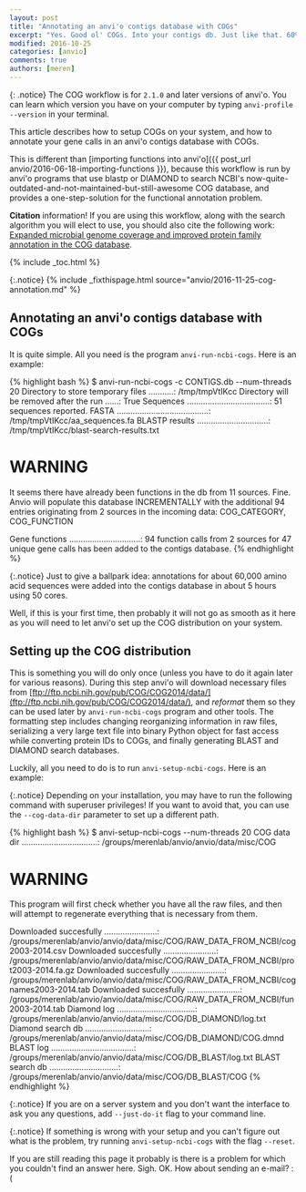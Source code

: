 ```yaml
---
layout: post
title: "Annotating an anvi'o contigs database with COGs"
excerpt: "Yes. Good ol' COGs. Into your contigs db. Just like that. 60% of the time, every time."
modified: 2016-10-25
categories: [anvio]
comments: true
authors: [meren]
---
```


{: .notice}
The COG workflow is for `2.1.0` and later versions of anvi'o. You can learn which version you have on your computer by typing `anvi-profile --version` in your terminal.

This article describes how to setup COGs on your system, and how to annotate your gene calls in an anvi'o contigs database with COGs.

This is different than [importing functions into anvi'o]({{ post_url anvio/2016-06-18-importing-functions }}), because this workflow is run by anvi'o programs that use blastp or DIAMOND to search NCBI's now-quite-outdated-and-not-maintained-but-still-awesome COG database, and provides a one-step-solution for the functional annotation problem.

**Citation** information! If you are using this workflow, along with the search algorithm you will elect to use, you should also cite the following work: [Expanded microbial genome coverage and improved protein family annotation in the COG database](https://www.ncbi.nlm.nih.gov/pmc/articles/PMC4383993/).

{% include _toc.html %}

{:.notice}
{% include _fixthispage.html source="anvio/2016-11-25-cog-annotation.md" %}

## Annotating an anvi'o contigs database with COGs

It is quite simple. All you need is the program `anvi-run-ncbi-cogs`. Here is an example:

{% highlight bash %}
$ anvi-run-ncbi-cogs -c CONTIGS.db --num-threads 20
Directory to store temporary files ...........: /tmp/tmpVtIKcc
Directory will be removed after the run ......: True
Sequences ....................................: 51 sequences reported.
FASTA ........................................: /tmp/tmpVtIKcc/aa_sequences.fa
BLASTP results ...............................: /tmp/tmpVtIKcc/blast-search-results.txt

WARNING
===============================================
It seems there have already been functions in the db from 11 sources. Fine.
Anvio will populate this database INCREMENTALLY with the additional 94 entries
originating from 2 sources in the incoming data: COG_CATEGORY, COG_FUNCTION

Gene functions ...............................: 94 function calls from 2 sources for 47 unique gene calls has been added to the contigs database.
{% endhighlight %}

{:.notice}
Just to give a ballpark idea: annotations for about 60,000 amino acid sequences were added into the contigs database in about 5 hours using 50 cores.

Well, if this is your first time, then probably it will not go as smooth as it here as you will need to let anvi'o set up the COG distribution on your system.


## Setting up the COG distribution

This is something you will do only once (unless you have to do it again later for various reasons). During this step anvi'o will download necessary files from [ftp://ftp.ncbi.nih.gov/pub/COG/COG2014/data/](ftp://ftp.ncbi.nih.gov/pub/COG/COG2014/data/), and *reformat* them so they can be used later by `anvi-run-ncbi-cogs` program and other tools. The formatting step includes changing reorganizing information in raw files, serializing a very large text file into binary Python object for fast access while converting protein IDs to COGs, and finally generating BLAST and DIAMOND search databases.

Luckily, all you need to do is to run `anvi-setup-ncbi-cogs`. Here is an example:

{:.notice}
Depending on your installation, you may have to run the following command with superuser privileges! If you want to avoid that, you can use the `--cog-data-dir` parameter to set up a different path.

{% highlight bash %}
$ anvi-setup-ncbi-cogs --num-threads 20
COG data dir .................................: /groups/merenlab/anvio/anvio/data/misc/COG

WARNING
===============================================
This program will first check whether you have all the raw files, and then will
attempt to regenerate everything that is necessary from them.

Downloaded succesfully .......................: /groups/merenlab/anvio/anvio/data/misc/COG/RAW_DATA_FROM_NCBI/cog2003-2014.csv
Downloaded succesfully .......................: /groups/merenlab/anvio/anvio/data/misc/COG/RAW_DATA_FROM_NCBI/prot2003-2014.fa.gz
Downloaded succesfully .......................: /groups/merenlab/anvio/anvio/data/misc/COG/RAW_DATA_FROM_NCBI/cognames2003-2014.tab
Downloaded succesfully .......................: /groups/merenlab/anvio/anvio/data/misc/COG/RAW_DATA_FROM_NCBI/fun2003-2014.tab
Diamond log ..................................: /groups/merenlab/anvio/anvio/data/misc/COG/DB_DIAMOND/log.txt
Diamond search db ............................: /groups/merenlab/anvio/anvio/data/misc/COG/DB_DIAMOND/COG.dmnd
BLAST log ....................................: /groups/merenlab/anvio/anvio/data/misc/COG/DB_BLAST/log.txt
BLAST search db ..............................: /groups/merenlab/anvio/anvio/data/misc/COG/DB_BLAST/COG
{% endhighlight %}

{:.notice}
If you are on a server system and you don't want the interface to ask you any questions, add `--just-do-it` flag to your command line.

{:.notice}
If something is wrong with your setup and you can't figure out what is the problem, try running `anvi-setup-ncbi-cogs` with the flag `--reset`.

If you are still reading this page it probably is there is a problem for which you couldn't find an answer here. Sigh. OK. How about sending an e-mail? :(
